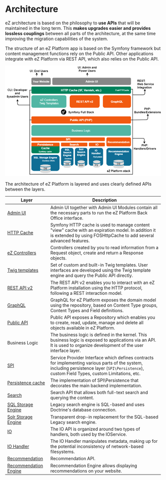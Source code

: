 # Architecture

eZ architecture is based on the philosophy to **use APIs** that will be maintained in the long term. This **makes upgrades easier and provides lossless couplings** between all parts of the architecture, at the same time improving the migration capabilities of the system.

The structure of an eZ Platform app is based on the Symfony framework
but content management functions rely on the Public API.
Other applications integrate with eZ Platform via REST API, which also relies on the Public API.

![Architecture](img/ez_platform_architecture.png "Architecture")

The architecture of eZ Platform is layered and uses clearly defined APIs between the layers.

|Layer|Description|
|-----|-----------|
|[Admin UI](extending/extending_back_office.md)|Admin UI together with Admin UI Modules contain all the necessary parts to run the eZ Platform Back Office interface.|
|[HTTP Cache](http_cache.md)|Symfony HTTP cache is used to manage content "view" cache with an expiration model. In addition it is extended by using FOSHttpCache to add several advanced features.|
|[eZ Controllers](controllers.md)|Controllers created by you to read information from a Request object, create and return a Response objects.|
|[Twig templates](twig_functions_reference.md)|Set of custom and built-in Twig templates. User interfaces are developed using the Twig template engine and query the Public API directly.|
|[REST API v2](../api/rest_api_guide.md)|The REST API v2 enables you to interact with an eZ Platform installation using the HTTP protocol, following a REST interaction model.|
|[GraphQL](../api/graphql.md)|GraphQL for eZ Platform exposes the domain model using the repository, based on Content Type groups, Content Types and Field definitions.|
|[Public API](../api/public_php_api.md)|Public API exposes a Repository which enables you to create, read, update, manage and delete all objects available in eZ Platform.|
|Business Logic|The business logic is defined in the kernel. This business logic is exposed to applications via an API. It is used to organize development of the user interface layer.|
|[SPI](repository.md#spi)|Service Provider Interface which defines contracts for implementing various parts of the system, including persistence layer (`SPI\Persistence`), custom Field Types, custom Limitations, etc.|
|[Persistence cache](persistence_cache.md)|The implementation of SPI\Persistence that decorates the main backend implementation.|
|[Search](search/search.md)|Search API that allows both full-text search and querying the content.|
|[SQL Storage Engine](search/search_engines.md#legacy-search-engine-bundle)|Legacy search engine is SQL-based and uses Doctrine's database connection.|
|[Solr Storage Engine](search/solr.md)|Transparent drop-in replacement for the SQL-based Legacy search engine.|
|[IO](file_management.md#native-io-handler)|The IO API is organized around two types of handlers, both used by the IOService.|
|[IO Handler](clustering.md#dfs-io-handler)|The IO Handler manipulates metadata, making up for the potential inconsistency of network-based filesystems.|
|[Recommendation](personalization/recommendation_client.md#enabling-recommendations)|Recommendation API.|
|[Recommendation Engine](personalization/recommendation_client.md#enabling-recommendations)|Recommendation Engine allows displaying recommendations on your website.|
